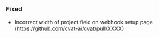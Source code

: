 ### Fixed

- Incorrect width of project field on webhook setup page
  (<https://github.com/cvat-ai/cvat/pull/XXXX>)
